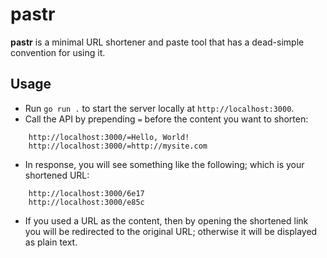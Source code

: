 # pastr
**pastr** is a minimal URL shortener and paste tool that has a dead-simple convention for using it.

## Usage

- Run `go run .` to start the server locally at `http://localhost:3000`.
- Call the API by prepending `=` before the content you want to shorten:
```
    http://localhost:3000/=Hello, World!
    http://localhost:3000/=http://mysite.com
```
- In response, you will see something like the following; which is your shortened URL:
```
    http://localhost:3000/6e17
    http://localhost:3000/e85c
```
- If you used a URL as the content, then by opening the shortened link you will be redirected to the original URL; otherwise it will be displayed as plain text.
